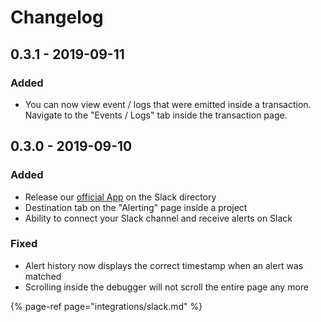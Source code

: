 # Changelog

## 0.3.1 - 2019-09-11

### Added

* You can now view event / logs that were emitted inside a transaction. Navigate to the "Events / Logs" tab inside the transaction page.

## 0.3.0 - 2019-09-10

### Added

* Release our [official App](https://tenderlydev.slack.com/apps/AMP2VCNCX-tenderly) on the Slack directory
* Destination tab on the "Alerting" page inside a project
* Ability to connect your Slack channel and receive alerts on Slack

### Fixed

* Alert history now displays the correct timestamp when an alert was matched
* Scrolling inside the debugger will not scroll the entire page any more

{% page-ref page="integrations/slack.md" %}

## 



